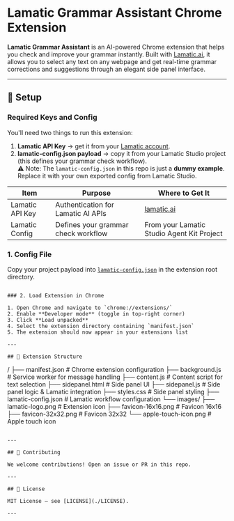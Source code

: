 # Lamatic Grammar Assistant Chrome Extension

**Lamatic Grammar Assistant** is an AI-powered Chrome extension that helps you check and improve your grammar instantly. Built with [Lamatic.ai](https://lamatic.ai), it allows you to select any text on any webpage and get real-time grammar corrections and suggestions through an elegant side panel interface.

---

## 🔑 Setup

### Required Keys and Config

You'll need two things to run this extension:

1. **Lamatic API Key** → get it from your [Lamatic account](https://lamatic.ai).
2. **lamatic-config.json payload** → copy it from your Lamatic Studio project (this defines your grammar check workflow).  
   ⚠️ Note: The `lamatic-config.json` in this repo is just a **dummy example**.  
   Replace it with your own exported config from Lamatic Studio.

| Item                    | Purpose                                      | Where to Get It                                 |
| ----------------------- | -------------------------------------------- | ----------------------------------------------- |
| Lamatic API Key         | Authentication for Lamatic AI APIs           | [lamatic.ai](https://lamatic.ai)                |
| Lamatic Config          | Defines your grammar check workflow          | From your Lamatic Studio Agent Kit Project      |

### 1. Config File

Copy your project payload into [`lamatic-config.json`](./lamatic-config.json) in the extension root directory.
```

### 2. Load Extension in Chrome

1. Open Chrome and navigate to `chrome://extensions/`
2. Enable **Developer mode** (toggle in top-right corner)
3. Click **Load unpacked**
4. Select the extension directory containing `manifest.json`
5. The extension should now appear in your extensions list

---

## 📂 Extension Structure

```
/
├── manifest.json              # Chrome extension configuration
├── background.js              # Service worker for message handling
├── content.js                 # Content script for text selection
├── sidepanel.html            # Side panel UI
├── sidepanel.js              # Side panel logic & Lamatic integration
├── styles.css                # Side panel styling
├── lamatic-config.json       # Lamatic workflow configuration
└── images/
    ├── lamatic-logo.png      # Extension icon
    ├── favicon-16x16.png     # Favicon 16x16
    ├── favicon-32x32.png     # Favicon 32x32
    └── apple-touch-icon.png  # Apple touch icon
```

---

## 🤝 Contributing

We welcome contributions! Open an issue or PR in this repo.

---

## 📜 License

MIT License – see [LICENSE](./LICENSE).

---